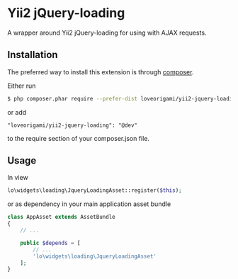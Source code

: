 # Yii2 jQuery-loading

A wrapper around Yii2 jQuery-loading for using with AJAX requests.  

## Installation
The preferred way to install this extension is through [composer](http://getcomposer.org/download/).

Either run
```sh
$ php composer.phar require --prefer-dist loveorigami/yii2-jquery-loading "@dev"
```
or add
```
"loveorigami/yii2-jquery-loading": "@dev"
```
to the require section of your composer.json file.

## Usage

In view

```php
lo\widgets\loading\JqueryLoadingAsset::register($this);
```

or as dependency in your main application asset bundle

```php
class AppAsset extends AssetBundle
{
	// ...

	public $depends = [
		// ...
		'lo\widgets\loading\JqueryLoadingAsset'
	];
}
```

